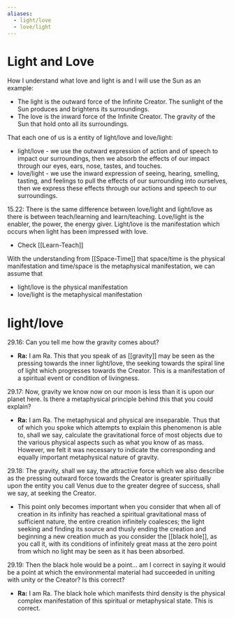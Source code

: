 ```yaml
---
aliases:
  - light/love
  - love/light
---
```

# Light and Love
How I understand what love and light is and I will use the Sun as an example:
- The light is the outward force of the Infinite Creator. The sunlight of the Sun produces and brightens its surroundings.
- The love is the inward force of the Infinite Creator. The gravity of the Sun that hold onto all its surroundings.

That each one of us is a entity of light/love and love/light:
- light/love - we use the outward expression of action and of speech to impact our surroundings, then we absorb the effects of our impact through our eyes, ears, nose, tastes, and touches.
- love/light - we use the inward expression of seeing, hearing, smelling, tasting, and feelings to pull the effects of our surrounding into ourselves, then we express these effects through our actions and speech to our surroundings.

15.22: There is the same difference between love/light and light/love as there is between teach/learning and learn/teaching. Love/light is the enabler, the power, the energy giver. Light/love is the manifestation which occurs when light has been impressed with love.
- Check [[Learn-Teach]]

With the understanding from [[Space-Time]] that space/time is the physical manifestation and time/space is the metaphysical manifestation, we can assume that
- light/love is the physical manifestation
- love/light is the metaphysical manifestation
# light/love
29.16: Can you tell me how the gravity comes about?
- **Ra:** I am Ra. This that you speak of as [[gravity]] may be seen as the pressing towards the inner light/love, the seeking towards the spiral line of light which progresses towards the Creator. This is a manifestation of a spiritual event or condition of livingness.

29.17: Now, gravity we know now on our moon is less than it is upon our planet here. Is there a metaphysical principle behind this that you could explain?
- **Ra:** I am Ra. The metaphysical and physical are inseparable. Thus that of which you spoke which attempts to explain this phenomenon is able to, shall we say, calculate the gravitational force of most objects due to the various physical aspects such as what you know of as mass. However, we felt it was necessary to indicate the corresponding and equally important metaphysical nature of gravity.

29.18: The gravity, shall we say, the attractive force which we also describe as the pressing outward force towards the Creator is greater spiritually upon the entity you call Venus due to the greater degree of success, shall we say, at seeking the Creator.
- This point only becomes important when you consider that when all of creation in its infinity has reached a spiritual gravitational mass of sufficient nature, the entire creation infinitely coalesces; the light seeking and finding its source and thusly ending the creation and beginning a new creation much as you consider the [[black hole]], as you call it, with its conditions of infinitely great mass at the zero point from which no light may be seen as it has been absorbed.

29.19: Then the black hole would be a point… am I correct in saying it would be a point at which the environmental material had succeeded in uniting with unity or the Creator? Is this correct?
- **Ra:** I am Ra. The black hole which manifests third density is the physical complex manifestation of this spiritual or metaphysical state. This is correct.